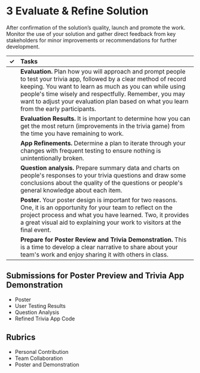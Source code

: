 # 3 Evaluate & Refine Solution

After confirmation of the solution’s quality, launch and promote the work. Monitor the use of your solution and gather direct feedback from key stakeholders for minor improvements or recommendations for further development.

| **✓** | **Tasks** |
| :---: | :--- |
|  | **Evaluation.** Plan how you will approach and prompt people to test your trivia app, followed by a clear method of record keeping. You want to learn as much as you can while using people's time wisely and respectfully. Remember, you may want to adjust your evaluation plan based on what you learn from the early participants. |
|  | **Evaluation Results.** It is important to determine how you can get the most return \(improvements in the trivia game\) from the time you have remaining to work. |
|  | **App Refinements.** Determine a plan to iterate through your changes with frequent testing to ensure nothing is unintentionally broken. |
|  | **Question analysis.** Prepare summary data and charts on people's responses to your trivia questions and draw some conclusions about the quality of the questions or people's general knowledge about each item. |
|  | **Poster.** Your poster design is important for two reasons. One, it is an opportunity for your team to reflect on the project process and what you have learned. Two, it provides a great visual aid to explaining your work to visitors at the final event. |
|  | **Prepare for Poster Review and Trivia Demonstration.** This is a time to develop a clear narrative to share about your team's work and enjoy sharing it with others in class. |

## **Submissions for Poster Preview and Trivia App Demonstration**

* Poster
* User Testing Results
* Question Analysis
* Refined Trivia App Code

## **Rubrics**

* Personal Contribution
* Team Collaboration
* Poster and Demonstration

